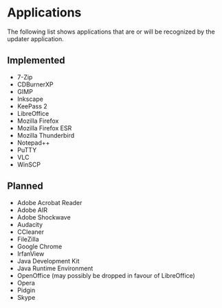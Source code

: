# Applications

The following list shows applications that are or will be recognized by the
updater application.

## Implemented

* 7-Zip
* CDBurnerXP
* GIMP
* Inkscape
* KeePass 2
* LibreOffice
* Mozilla Firefox
* Mozilla Firefox ESR
* Mozilla Thunderbird
* Notepad++
* PuTTY
* VLC
* WinSCP

## Planned

* Adobe Acrobat Reader
* Adobe AIR
* Adobe Shockwave
* Audacity
* CCleaner
* FileZilla
* Google Chrome
* IrfanView
* Java Development Kit
* Java Runtime Environment
* OpenOffice (may possibly be dropped in favour of LibreOffice)
* Opera
* Pidgin
* Skype
